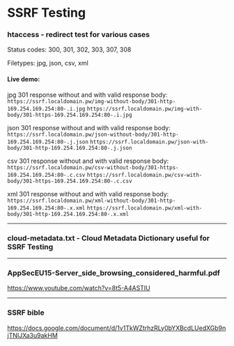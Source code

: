 # SSRF Testing


### htaccess - redirect test for various cases
Status codes: 300, 301, 302, 303, 307, 308

Filetypes: jpg, json, csv, xml
#### Live demo:
jpg 301 response without and with valid response body:
`https://ssrf.localdomain.pw/img-without-body/301-http-169.254.169.254:80-.i.jpg`
`https://ssrf.localdomain.pw/img-with-body/301-https-169.254.169.254:80-.i.jpg`

json 301 response without and with valid response body:
`https://ssrf.localdomain.pw/json-without-body/301-http-169.254.169.254:80-.j.json`
`https://ssrf.localdomain.pw/json-with-body/301-http-169.254.169.254:80-.j.json`


csv 301 response without and with valid response body:
`https://ssrf.localdomain.pw/csv-without-body/301-https-169.254.169.254:80-.c.csv`
`https://ssrf.localdomain.pw/csv-with-body/301-https-169.254.169.254:80-.c.csv`


xml 301 response without and with valid response body:
`https://ssrf.localdomain.pw/xml-without-body/301-http-169.254.169.254:80-.x.xml`
`https://ssrf.localdomain.pw/xml-with-body/301-http-169.254.169.254:80-.x.xml`

***

### cloud-metadata.txt - Cloud Metadata Dictionary useful for SSRF Testing

***

### AppSecEU15-Server_side_browsing_considered_harmful.pdf
https://www.youtube.com/watch?v=8t5-A4ASTIU

***

### SSRF bible
https://docs.google.com/document/d/1v1TkWZtrhzRLy0bYXBcdLUedXGb9njTNIJXa3u9akHM
